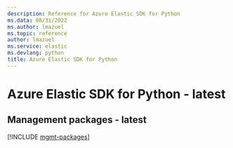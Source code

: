 ```yaml
---
description: Reference for Azure Elastic SDK for Python
ms.data: 08/31/2022
ms.author: lmazuel
ms.topic: reference
author: lmazuel
ms.service: elastic
ms.devlang: python
title: Azure Elastic SDK for Python
---
```

# Azure Elastic SDK for Python - latest

## Management packages - latest
[!INCLUDE [mgmt-packages](elastic-mgmt-index.md)]